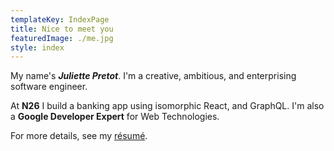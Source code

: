 ```yaml
---
templateKey: IndexPage
title: Nice to meet you
featuredImage: ./me.jpg
style: index
---
```


My name's **_Juliette Pretot_**. I'm a creative, ambitious, and enterprising software engineer.

At **N26** I build a banking app using isomorphic React, and GraphQL. I'm also a **Google Developer Expert** for Web Technologies.

<span class="secondary-text">

For more details, see my [ré­sumé](/about/cv).

</span>
